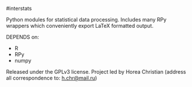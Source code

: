 #interstats

Python modules for statistical data processing.
Includes many RPy wrappers which conveniently export LaTeX formatted output. 

DEPENDS on:

* R
* RPy
* numpy

Released under the GPLv3 license.
Project led by Horea Christian (address all correspondence to: h.chr@mail.ru)
